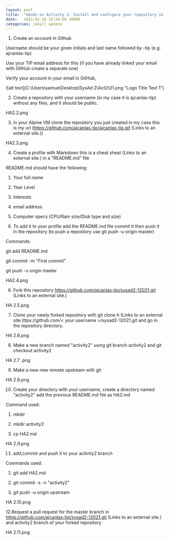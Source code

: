 ```yaml
---
layout: post
title:  "Hands-on Activity 2: Install and configure your repository in remote Git in GitHub"
date:   2021-01-16 15:54:58 +0800
categories: jekyll update
---
```

1. Create an account in Github

Username should be your given initials and last name followed by -tip (e.g.  ajcanlas-tip)

Use your TIP email address for this (if you have already linked your email with GitHub create a separate one)

Verify your account in your email in GitHub,

![alt text](C:\Users\samue\Desktop\SysAd 2\Act2\01.png "Logo Title Text 1")

2. Create a repository with your username (in my case it is ajcanlas-tip) without any files, and it should be public.

HA2.2.png

3. In your Alpine VM clone the repository you just created in my case this is my url (https://github.com/ajcanlas-tip/ajcanlas-tip.git (Links to an external site.))

HA2.3.png

4. Create a profile with Markdown this is a cheat sheat (Links to an external site.) in a "README.md" file

README.md should have the following:

1. Your full name

2. Year Level

3. Interests

4. email address

5. Computer specs (CPU/Ram size/Disk type and size)

 

5. To add it to your profile add the README.md file commit it then push it in the repository (to push a repository use git push -u origin master)

Commands:

git add README.md

git commit -m "First commit"

git push -u origin master

HA2.4.png

6. Fork this repository https://github.com/ajcanlas-tip/sysad2-12021.git (Links to an external site.) 

HA 2.5.png

7. Clone your newly forked repository with git clone h (Links to an external site.)ttps://github.com/< your username >/sysad2-12021.git and  go in the repository directory.

HA 2.6.png

8. Make a new branch named "activity2" using git branch activity2 and git checkout activity2

HA 2.7 .png

9. Make a new new remote upstream with git 

HA 2.8.png

10. Create your directory with your username, create a directory named "activity2" add the previous README.md file as HA2.md

Command used:

1. mkdir <your username>

2. mkdir activity2

3. cp <path of your README.md file> HA2.md

HA 2.9.png

11. add,commit and push it to your activity2 branch

Commands used:

1. git add HA2.md

2. git commit -s -n "activity2"

3. git push -u origin upstream

HA 2.10.png

12.Request a pull request for the master branch in https://github.com/ajcanlas-tip/sysad2-12021.git (Links to an external site.) and activity2 branch of your forked repository

HA 2.11.png

